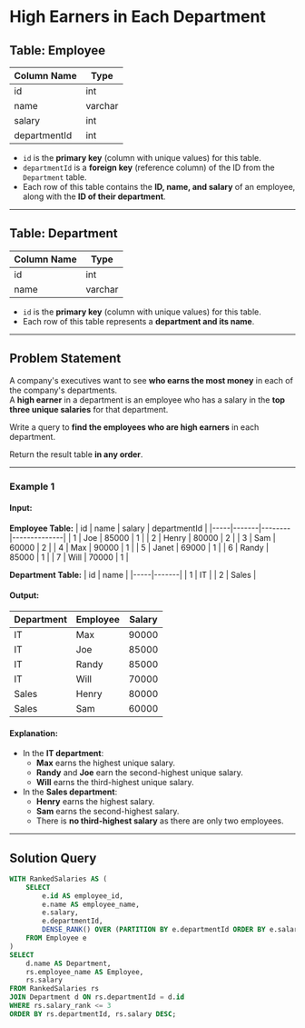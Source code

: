# High Earners in Each Department

## **Table: Employee**

| Column Name  | Type    |
|-------------|---------|
| id          | int     |
| name        | varchar |
| salary      | int     |
| departmentId| int     |

- `id` is the **primary key** (column with unique values) for this table.
- `departmentId` is a **foreign key** (reference column) of the ID from the `Department` table.
- Each row of this table contains the **ID, name, and salary** of an employee, along with the **ID of their department**.

---

## **Table: Department**

| Column Name  | Type    |
|-------------|---------|
| id          | int     |
| name        | varchar |

- `id` is the **primary key** (column with unique values) for this table.
- Each row of this table represents a **department and its name**.

---

## **Problem Statement**

A company's executives want to see **who earns the most money** in each of the company's departments.  
A **high earner** in a department is an employee who has a salary in the **top three unique salaries** for that department.  

Write a query to **find the employees who are high earners** in each department.  

Return the result table **in any order**.

---

### **Example 1**

#### **Input:**  
**Employee Table:**
| id  | name  | salary | departmentId |
|-----|-------|--------|--------------|
| 1   | Joe   | 85000  | 1            |
| 2   | Henry | 80000  | 2            |
| 3   | Sam   | 60000  | 2            |
| 4   | Max   | 90000  | 1            |
| 5   | Janet | 69000  | 1            |
| 6   | Randy | 85000  | 1            |
| 7   | Will  | 70000  | 1            |

**Department Table:**
| id  | name  |
|-----|-------|
| 1   | IT    |
| 2   | Sales |

#### **Output:**  
| Department | Employee | Salary |
|------------|----------|--------|
| IT         | Max      | 90000  |
| IT         | Joe      | 85000  |
| IT         | Randy    | 85000  |
| IT         | Will     | 70000  |
| Sales      | Henry    | 80000  |
| Sales      | Sam      | 60000  |

#### **Explanation:**  
- In the **IT department**:
  - **Max** earns the highest unique salary.
  - **Randy** and **Joe** earn the second-highest unique salary.
  - **Will** earns the third-highest unique salary.
- In the **Sales department**:
  - **Henry** earns the highest salary.
  - **Sam** earns the second-highest salary.
  - There is **no third-highest salary** as there are only two employees.

---

## **Solution Query**
```sql
WITH RankedSalaries AS (
    SELECT 
        e.id AS employee_id,
        e.name AS employee_name,
        e.salary,
        e.departmentId,
        DENSE_RANK() OVER (PARTITION BY e.departmentId ORDER BY e.salary DESC) AS salary_rank
    FROM Employee e
)
SELECT 
    d.name AS Department,
    rs.employee_name AS Employee,
    rs.salary
FROM RankedSalaries rs
JOIN Department d ON rs.departmentId = d.id
WHERE rs.salary_rank <= 3
ORDER BY rs.departmentId, rs.salary DESC;
